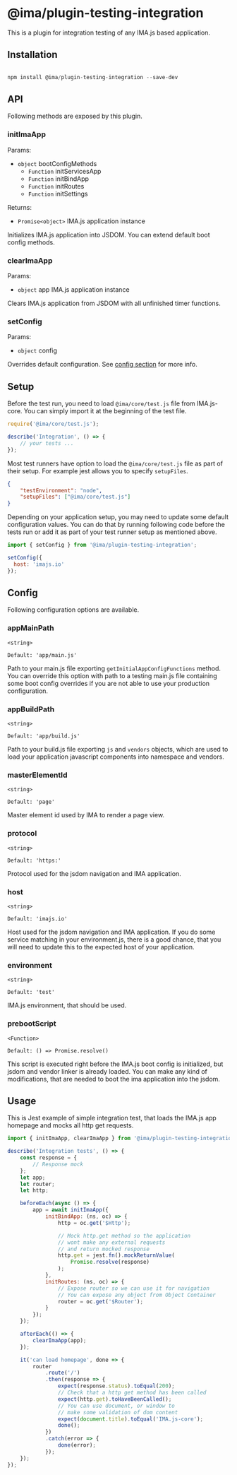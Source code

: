 # @ima/plugin-testing-integration

This is a plugin for integration testing of any IMA.js based application.

## Installation

```javascript

npm install @ima/plugin-testing-integration --save-dev

```

## API

Following methods are exposed by this plugin.

### initImaApp
Params:
- `object` bootConfigMethods
  - `Function` initServicesApp
  - `Function` initBindApp
  - `Function` initRoutes
  - `Function` initSettings

Returns:
- `Promise<object>` IMA.js application instance

Initializes IMA.js application into JSDOM. You can extend default boot config methods.

### clearImaApp
Params:
- `object` app IMA.js application instance

Clears IMA.js application from JSDOM with all unfinished timer functions.

### setConfig
Params:
- `object` config

Overrides default configuration. See [config section](#config) for more info.

## Setup

Before the test run, you need to load `@ima/core/test.js` file from IMA.js-core. You can simply import it at the beginning of the test file.

```javascript
require('@ima/core/test.js');

describe('Integration', () => {
	// your tests ...
});
```

Most test runners have option to load the `@ima/core/test.js` file as part of their setup. For example jest allows you to specify `setupFiles`.

```json
{
	"testEnvironment": "node",
	"setupFiles": ["@ima/core/test.js"]
}
```

Depending on your application setup, you may need to update some default configuration values. You can do that by running following code before the tests run or add it as part of your test runner setup as mentioned above.

```javascript
import { setConfig } from '@ima/plugin-testing-integration';

setConfig({
  host: 'imajs.io'
});
```

## Config

Following configuration options are available.

### appMainPath
`<string>`

`Default: 'app/main.js'`

Path to your main.js file exporting `getInitialAppConfigFunctions` method. You can override this option with path to a testing main.js file containing some boot config overrides if you are not able to use your production configuration.

### appBuildPath
`<string>`

`Default: 'app/build.js'`

Path to your build.js file exporting `js` and `vendors` objects, which are used to load your application javascript components into namespace and vendors.

### masterElementId
`<string>`

`Default: 'page'`

Master element id used by IMA to render a page view.

### protocol
`<string>`

`Default: 'https:'`

Protocol used for the jsdom navigation and IMA application.

### host
`<string>`

`Default: 'imajs.io'`

Host used for the jsdom navigation and IMA application. If you do some service matching in your environment.js, there is a good chance, that you will need to update this to the expected host of your application.

### environment
`<string>`

`Default: 'test'`

IMA.js environment, that should be used.

### prebootScript
`<Function>`

`Default: () => Promise.resolve()`

This script is executed right before the IMA.js boot config is initialized, but jsdom and vendor linker is already loaded. You can make any kind of modifications, that are needed to boot the ima application into the jsdom.

## Usage

This is Jest example of simple integration test, that loads the IMA.js app homepage and mocks all http get requests.

```javascript
import { initImaApp, clearImaApp } from '@ima/plugin-testing-integration';

describe('Integration tests', () => {
	const response = {
		// Response mock
	};
	let app;
	let router;
	let http;

	beforeEach(async () => {
		app = await initImaApp({
			initBindApp: (ns, oc) => {
				http = oc.get('$Http');

				// Mock http.get method so the application
				// wont make any external requests
				// and return mocked response
				http.get = jest.fn().mockReturnValue(
					Promise.resolve(response)
				);
			},
			initRoutes: (ns, oc) => {
				// Expose router so we can use it for navigation
				// You can expose any object from Object Container
				router = oc.get('$Router');
			}
		});
	});

	afterEach(() => {
		clearImaApp(app);
	});

	it('can load homepage', done => {
		router
			.route('/')
			.then(response => {
				expect(response.status).toEqual(200);
				// Check that a http get method has been called
				expect(http.get).toHaveBeenCalled();
				// You can use document, or window to
				// make some validation of dom content
				expect(document.title).toEqual('IMA.js-core');
				done();
			})
			.catch(error => {
				done(error);
			});
	});
});
```
